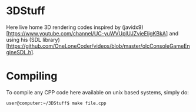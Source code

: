 # 3DStuff

Here live home 3D rendering codes inspired by (javidx9)[https://www.youtube.com/channel/UC-yuWVUplUJZvieEligKBkA] and using his (SDL library)[https://github.com/OneLoneCoder/videos/blob/master/olcConsoleGameEngineSDL.h].

# Compiling 

To compile any CPP code here available on unix based systems, simply do:

```console
user@computer:~/3DStuff$ make file.cpp  
```
